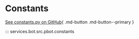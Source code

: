 # Constants

[See constants.py on GitHub](https://github.com/chriscummings/PBot/blob/main/services/bot/src/pbot/constants.py){ .md-button .md-button--primary }


::: services.bot.src.pbot.constants
